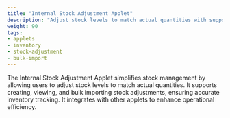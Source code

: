 ```yaml
---
title: "Internal Stock Adjustment Applet"
description: "Adjust stock levels to match actual quantities with support for bulk importing and inventory tracking"
weight: 90
tags:
- applets
- inventory
- stock-adjustment
- bulk-import
---
```

The Internal Stock Adjustment Applet simplifies stock management by allowing users to adjust stock levels to match actual quantities. It supports creating, viewing, and bulk importing stock adjustments, ensuring accurate inventory tracking. It integrates with other applets to enhance operational efficiency.